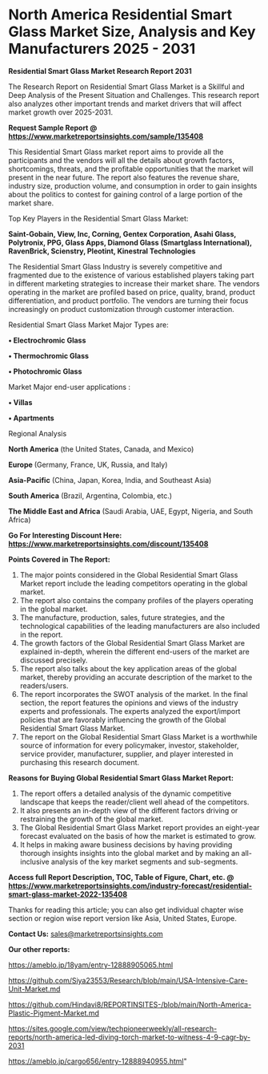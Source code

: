  # North America Residential Smart Glass Market Size, Analysis and Key Manufacturers 2025 - 2031

<strong>Residential Smart Glass Market Research Report 2031</strong>

The Research Report on Residential Smart Glass Market is a Skillful and Deep Analysis of the Present Situation and Challenges. This research report also analyzes other important trends and market drivers that will affect market growth over 2025-2031.

<strong>Request Sample Report @ <a href=https://www.marketreportsinsights.com/sample/135408>https://www.marketreportsinsights.com/sample/135408</a></strong>

This Residential Smart Glass market report aims to provide all the participants and the vendors will all the details about growth factors, shortcomings, threats, and the profitable opportunities that the market will present in the near future. The report also features the revenue share, industry size, production volume, and consumption in order to gain insights about the politics to contest for gaining control of a large portion of the market share.

Top Key Players in the Residential Smart Glass Market:

<strong>Saint-Gobain, View, Inc, Corning, Gentex Corporation, Asahi Glass, Polytronix, PPG, Glass Apps, Diamond Glass (Smartglass International), RavenBrick, Scienstry, Pleotint, Kinestral Technologies</strong>

The Residential Smart Glass Industry is severely competitive and fragmented due to the existence of various established players taking part in different marketing strategies to increase their market share. The vendors operating in the market are profiled based on price, quality, brand, product differentiation, and product portfolio. The vendors are turning their focus increasingly on product customization through customer interaction.

Residential Smart Glass Market Major Types are:

<strong>• Electrochromic Glass

• Thermochromic Glass

• Photochromic Glass</strong>

Market Major end-user applications :

<strong>• Villas

• Apartments</strong>

Regional Analysis

</u><strong><b>North America</b></strong> (the United States, Canada, and Mexico)

<strong><b>Europe </b></strong>(Germany, France, UK, Russia, and Italy)

<strong><b>Asia-Pacific</b></strong> (China, Japan, Korea, India, and Southeast Asia)

<strong><b>South America</b></strong> (Brazil, Argentina, Colombia, etc.)

<strong><b>The Middle East and Africa</b></strong> (Saudi Arabia, UAE, Egypt, Nigeria, and South Africa)

<strong>Go For Interesting Discount Here: <a href=https://www.marketreportsinsights.com/discount/135408>https://www.marketreportsinsights.com/discount/135408</a></strong>

<strong>Points Covered in The Report:</strong>
<ol>
  <li>The major points considered in the Global Residential Smart Glass Market report include the leading competitors operating in the global market.</li>
  <li>The report also contains the company profiles of the players operating in the global market.</li>
  <li>The manufacture, production, sales, future strategies, and the technological capabilities of the leading manufacturers are also included in the report.</li>
  <li>The growth factors of the Global Residential Smart Glass Market are explained in-depth, wherein the different end-users of the market are discussed precisely.</li>
  <li>The report also talks about the key application areas of the global market, thereby providing an accurate description of the market to the readers/users.</li>
  <li>The report incorporates the SWOT analysis of the market. In the final section, the report features the opinions and views of the industry experts and professionals. The experts analyzed the export/import policies that are favorably influencing the growth of the Global Residential Smart Glass Market.</li>
  <li>The report on the Global Residential Smart Glass Market is a worthwhile source of information for every policymaker, investor, stakeholder, service provider, manufacturer, supplier, and player interested in purchasing this research document.</li>
</ol>
<strong>Reasons for Buying Global Residential Smart Glass Market Report:</strong>

<ol>
  <li>The report offers a detailed analysis of the dynamic competitive landscape that keeps the reader/client well ahead of the competitors.</li>
  <li>It also presents an in-depth view of the different factors driving or restraining the growth of the global market.</li>
  <li>The Global Residential Smart Glass Market report provides an eight-year forecast evaluated on the basis of how the market is estimated to grow.</li>
  <li>It helps in making aware business decisions by having providing thorough insights insights into the global market and by making an all-inclusive analysis of the key market segments and sub-segments.</li>
</ol>
<strong>Access full Report Description, TOC, Table of Figure, Chart, etc. @ <a href=https://www.marketreportsinsights.com/industry-forecast/residential-smart-glass-market-2022-135408>https://www.marketreportsinsights.com/industry-forecast/residential-smart-glass-market-2022-135408</a></strong>


Thanks for reading this article; you can also get individual chapter wise section or region wise report version like Asia, United States, Europe.

<strong>Contact Us:</strong>
sales@marketreportsinsights.com

<strong>Our other reports:</strong>

<a href=https://ameblo.jp/18yam/entry-12888905065.html>https://ameblo.jp/18yam/entry-12888905065.html</a>

<a href=https://github.com/Siya23553/Research/blob/main/USA-Intensive-Care-Unit-Market.md>https://github.com/Siya23553/Research/blob/main/USA-Intensive-Care-Unit-Market.md</a>

<a href=https://github.com/Hindavi8/REPORTINSITES-/blob/main/North-America-Plastic-Pigment-Market.md>https://github.com/Hindavi8/REPORTINSITES-/blob/main/North-America-Plastic-Pigment-Market.md</a>

<a href=https://sites.google.com/view/techpioneerweekly/all-research-reports/north-america-led-diving-torch-market-to-witness-4-9-cagr-by-2031>https://sites.google.com/view/techpioneerweekly/all-research-reports/north-america-led-diving-torch-market-to-witness-4-9-cagr-by-2031</a>

<a href=https://ameblo.jp/cargo656/entry-12888940955.html>https://ameblo.jp/cargo656/entry-12888940955.html</a>"
